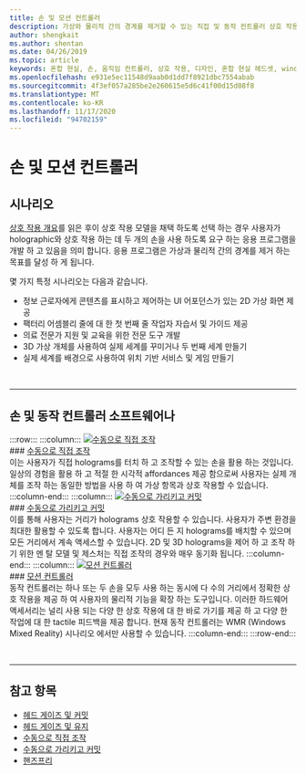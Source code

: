 ```yaml
---
title: 손 및 모션 컨트롤러
description: 가상와 물리적 간의 경계를 제거할 수 있는 직접 및 동작 컨트롤러 상호 작용 모델에 대해 알아봅니다.
author: shengkait
ms.author: shentan
ms.date: 04/26/2019
ms.topic: article
keywords: 혼합 현실, 손, 움직임 컨트롤러, 상호 작용, 디자인, 혼합 현실 헤드셋, windows mixed reality 헤드셋, 가상 현실 헤드셋, HoloLens, MRTK, Mixed Reality Toolkit
ms.openlocfilehash: e931e5ec11548d9aab0d1dd7f8921dbc7554abab
ms.sourcegitcommit: 4f3ef057a285be2e260615e5d6c41f00d15d08f8
ms.translationtype: MT
ms.contentlocale: ko-KR
ms.lasthandoff: 11/17/2020
ms.locfileid: "94702159"
---
```

# <a name="hands-and-motion-controllers"></a>손 및 모션 컨트롤러
## <a name="scenarios"></a>시나리오
[상호 작용 개요](interaction-fundamentals.md)를 읽은 후이 상호 작용 모델을 채택 하도록 선택 하는 경우 사용자가 holographic와 상호 작용 하는 데 두 개의 손을 사용 하도록 요구 하는 응용 프로그램을 개발 하 고 있음을 의미 합니다. 응용 프로그램은 가상과 물리적 간의 경계를 제거 하는 목표를 달성 하 게 됩니다.

몇 가지 특정 시나리오는 다음과 같습니다.
* 정보 근로자에게 콘텐츠를 표시하고 제어하는 UI 어포던스가 있는 2D 가상 화면 제공
* 팩터리 어셈블리 줄에 대 한 첫 번째 줄 작업자 자습서 및 가이드 제공
* 의료 전문가 지원 및 교육을 위한 전문 도구 개발  
* 3D 가상 개체를 사용하여 실제 세계를 꾸미거나 두 번째 세계 만들기 
* 실제 세계를 배경으로 사용하여 위치 기반 서비스 및 게임 만들기

<br>

---

## <a name="hands-and-motion-controllers-modalities"></a>손 및 동작 컨트롤러 소프트웨어나

:::row:::
    :::column:::
       [![수동으로 직접 조작](images/hands-and-controllers-direct-manipulation.jpg)](direct-manipulation.md)<br>
       ### <a name="direct-manipulation-with-handsbr"></a>[수동으로 직접 조작](direct-manipulation.md)<br>
       이는 사용자가 직접 holograms를 터치 하 고 조작할 수 있는 손을 활용 하는 것입니다. 일상의 경험을 활용 하 고 적절 한 시각적 affordances 제공 함으로써 사용자는 실제 개체를 조작 하는 동일한 방법을 사용 하 여 가상 항목과 상호 작용할 수 있습니다.
    :::column-end:::
    :::column:::
       [![수동으로 가리키고 커밋](images/hands-and-controllers-point-and-commit.jpg)](point-and-commit.md)<br>
        ### <a name="point-and-commit-with-handsbr"></a>[수동으로 가리키고 커밋](point-and-commit.md)<br>
        이를 통해 사용자는 거리가 holograms 상호 작용할 수 있습니다. 사용자가 주변 환경을 최대한 활용할 수 있도록 합니다. 사용자는 어디 든 지 holograms를 배치할 수 있으며 모든 거리에서 계속 액세스할 수 있습니다. 2D 및 3D holograms을 제어 하 고 조작 하기 위한 멘 탈 모델 및 제스처는 직접 조작의 경우와 매우 동기화 됩니다.
    :::column-end:::
    :::column:::
       [![모션 컨트롤러](images/hands-and-controllers-motion-controllers.jpg)](motion-controllers.md)<br>
       ### <a name="motion-controllersbr"></a>[모션 컨트롤러](motion-controllers.md)<br>
       동작 컨트롤러는 하나 또는 두 손을 모두 사용 하는 동시에 다 수의 거리에서 정확한 상호 작용을 제공 하 여 사용자의 물리적 기능을 확장 하는 도구입니다. 이러한 하드웨어 액세서리는 널리 사용 되는 다양 한 상호 작용에 대 한 바로 가기를 제공 하 고 다양 한 작업에 대 한 tactile 피드백을 제공 합니다. 현재 동작 컨트롤러는 WMR (Windows Mixed Reality) 시나리오 에서만 사용할 수 있습니다. 
    :::column-end:::
:::row-end:::

<br>

---

## <a name="see-also"></a>참고 항목
* [헤드 게이즈 및 커밋](gaze-and-commit.md)
* [헤드 게이즈 및 유지](gaze-and-dwell.md)
* [수동으로 직접 조작](direct-manipulation.md)
* [수동으로 가리키고 커밋](point-and-commit.md)
* [핸즈프리](hands-free.md)
